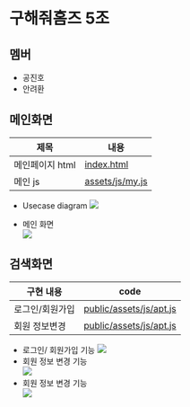 # 구해줘홈즈 5조

## 멤버

- 공진호
- 안려환

## 메인화면

| 제목                | 내용                                                                                                                                                         |
| ------------------- | ------------------------------------------------------------------------------------------------------------------------------------------------------------ |
| 메인페이지 html     | [index.html](https://lab.ssafy.com/s08/a19/06_whereismyhome_front/pair05_ahnryeohwan_kongjinho/-/blob/main/templated/public/index.html)               |
| 메인 js             | [assets/js/my.js](https://lab.ssafy.com/s08/a19/06_whereismyhome_front/pair05_ahnryeohwan_kongjinho/-/blob/main/templated/public/assets/js/main.js) |

- Usecase diagram
  <img src="https://user-images.githubusercontent.com/62232531/188873885-4382ec3e-ab1b-42dd-b698-61d5dee6f40e.png">

- 메인 화면  
  <img src="https://user-images.githubusercontent.com/62232531/188873885-4382ec3e-ab1b-42dd-b698-61d5dee6f40e.png">


## 검색화면

| 구현 내용       | code                                                                                                                                                       |
| --------------- | ---------------------------------------------------------------------------------------------------------------------------------------------------------- |
| 로그인/회원가입  | [public/assets/js/apt.js](https://lab.ssafy.com/s08/a19/06_whereismyhome_front/pair05_ahnryeohwan_kongjinho/-/blob/main/templated/public/assets/js/apt.js) |
| 회원 정보변경  | [public/assets/js/apt.js](https://lab.ssafy.com/s08/a19/06_whereismyhome_front/pair05_ahnryeohwan_kongjinho/-/blob/main/templated/public/assets/js/apt.js) |

- 로그인/ 회원가입 기능 
  <img src="https://user-images.githubusercontent.com/62232531/188877823-a5f34d12-ab05-4610-9209-e1e7464a104e.png">
- 회원 정보 변경 기능  
  <img src="https://user-images.githubusercontent.com/62232531/188878037-c78e5e02-0c22-4d99-8231-463189a50417.png">
- 회원 정보 변경 기능  
  <img src="https://user-images.githubusercontent.com/62232531/188878037-c78e5e02-0c22-4d99-8231-463189a50417.png">
